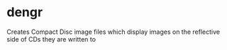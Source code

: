 # dengr
Creates Compact Disc image files which display images on the reflective side of CDs they are written to
